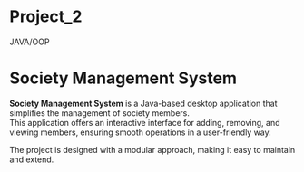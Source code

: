 # Project_2
JAVA/OOP
<br>

# Society Management System

**Society Management System** is a Java-based desktop application that simplifies the management of society members.  
This application offers an interactive interface for adding, removing, and viewing members, ensuring smooth operations in a user-friendly way.

The project is designed with a modular approach, making it easy to maintain and extend.

